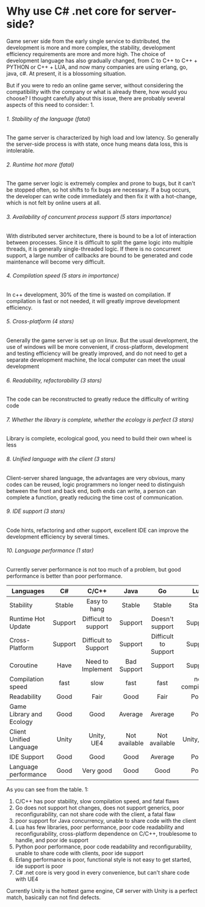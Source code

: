 # Why use C# .net core for server-side?
Game server side from the early single service to distributed, the development is more and more complex, the stability, development efficiency requirements are more and more high. The choice of development language has also gradually changed, from C to C++ to C++ + PYTHON or C++ + LUA, and now many companies are using erlang, go, java, c#. At present, it is a blossoming situation.

But if you were to redo an online game server, without considering the compatibility with the company or what is already there, how would you choose? I thought carefully about this issue, there are probably several aspects of this need to consider: 1.

###### 1. Stability of the language (fatal)
The game server is characterized by high load and low latency. So generally the server-side process is with state, once hung means data loss, this is intolerable.

###### 2. Runtime hot more (fatal)
The game server logic is extremely complex and prone to bugs, but it can't be stopped often, so hot shifts to fix bugs are necessary. If a bug occurs, the developer can write code immediately and then fix it with a hot-change, which is not felt by online users at all.

###### 3. Availability of concurrent process support (5 stars importance)
With distributed server architecture, there is bound to be a lot of interaction between processes. Since it is difficult to split the game logic into multiple threads, it is generally single-threaded logic. If there is no concurrent support, a large number of callbacks are bound to be generated and code maintenance will become very difficult.

###### 4. Compilation speed (5 stars in importance)
In c++ development, 30% of the time is wasted on compilation. If compilation is fast or not needed, it will greatly improve development efficiency.

###### 5. Cross-platform (4 stars)
Generally the game server is set up on linux. But the usual development, the use of windows will be more convenient, if cross-platform, development and testing efficiency will be greatly improved, and do not need to get a separate development machine, the local computer can meet the usual development

###### 6. Readability, refactorability (3 stars)
The code can be reconstructed to greatly reduce the difficulty of writing code

###### 7. Whether the library is complete, whether the ecology is perfect (3 stars)
Library is complete, ecological good, you need to build their own wheel is less

###### 8. Unified language with the client (3 stars)
Client-server shared language, the advantages are very obvious, many codes can be reused, logic programmers no longer need to distinguish between the front and back end, both ends can write, a person can complete a function, greatly reducing the time cost of communication.

###### 9. IDE support (3 stars)
Code hints, refactoring and other support, excellent IDE can improve the development efficiency by several times.

###### 10. Language performance (1 star)
Currently server performance is not too much of a problem, but good performance is better than poor performance.  

| Languages | C# | C/C++ | Java | Go | Lua | Python | Erlang |
| -- | :--: | :--: | :--: | :--: | :--: | :--: | :--: |
| Stability | Stable | Easy to hang | Stable | Stable | Stable | Stable | Stable | Stable | Stable
| Runtime Hot Update | Support | Difficult to support | Support | Doesn't support | Support | Support | Support
| Cross-Platform | Support | Difficult to Support | Support | Difficult to Support | Support | Support | Support
| Coroutine | Have | Need to Implement | Bad Support | Support | Support | Support | Support
| Compilation speed | fast | slow | fast | fast | no compilation | no compilation | fast
| Readability | Good | Fair | Good | Fair | Poor | Poor | Poor|
| Game Library and Ecology | Good | Good | Average | Average | Poor | Good | Average|
| Client Unified Language | Unity | Unity, UE4 | Not available | Not available | Unity, UE4 | UE4 | Not available
| IDE Support | Good | Good | Good | Average | Poor | Poor | Poor|
| Language performance | Good | Very good | Good | Good | Poor | Very poor | Poor |

As you can see from the table. 1:
1. C/C++ has poor stability, slow compilation speed, and fatal flaws
2. Go does not support hot changes, does not support generics, poor reconfigurability, can not share code with the client, a fatal flaw
3. poor support for Java concurrency, unable to share code with the client
4. Lua has few libraries, poor performance, poor code readability and reconfigurability, cross-platform dependence on C/C++, troublesome to handle, and poor ide support
5. Python poor performance, poor code readability and reconfigurability, unable to share code with clients, poor ide support
6. Erlang performance is poor, functional style is not easy to get started, ide support is poor
7. C# .net core is very good in every convenience, but can't share code with UE4

Currently Unity is the hottest game engine, C# server with Unity is a perfect match, basically can not find defects.
